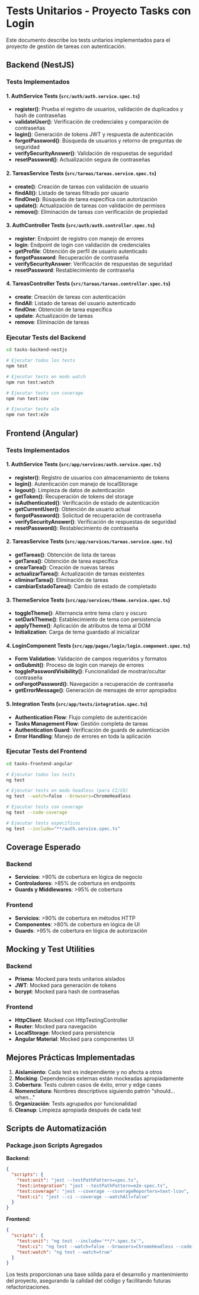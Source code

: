 # Tests Unitarios - Proyecto Tasks con Login

Este documento describe los tests unitarios implementados para el proyecto de gestión de tareas con autenticación.

## Backend (NestJS)

### Tests Implementados

#### 1. AuthService Tests (`src/auth/auth.service.spec.ts`)
- **register()**: Prueba el registro de usuarios, validación de duplicados y hash de contraseñas
- **validateUser()**: Verificación de credenciales y comparación de contraseñas
- **login()**: Generación de tokens JWT y respuesta de autenticación
- **forgotPassword()**: Búsqueda de usuarios y retorno de preguntas de seguridad
- **verifySecurityAnswer()**: Validación de respuestas de seguridad
- **resetPassword()**: Actualización segura de contraseñas

#### 2. TareasService Tests (`src/tareas/tareas.service.spec.ts`)
- **create()**: Creación de tareas con validación de usuario
- **findAll()**: Listado de tareas filtrado por usuario
- **findOne()**: Búsqueda de tarea específica con autorización
- **update()**: Actualización de tareas con validación de permisos
- **remove()**: Eliminación de tareas con verificación de propiedad

#### 3. AuthController Tests (`src/auth/auth.controller.spec.ts`)
- **register**: Endpoint de registro con manejo de errores
- **login**: Endpoint de login con validación de credenciales
- **getProfile**: Obtención de perfil de usuario autenticado
- **forgotPassword**: Recuperación de contraseña
- **verifySecurityAnswer**: Verificación de respuestas de seguridad
- **resetPassword**: Restablecimiento de contraseña

#### 4. TareasController Tests (`src/tareas/tareas.controller.spec.ts`)
- **create**: Creación de tareas con autenticación
- **findAll**: Listado de tareas del usuario autenticado
- **findOne**: Obtención de tarea específica
- **update**: Actualización de tareas
- **remove**: Eliminación de tareas

### Ejecutar Tests del Backend

```bash
cd tasks-backend-nestjs

# Ejecutar todos los tests
npm test

# Ejecutar tests en modo watch
npm run test:watch

# Ejecutar tests con coverage
npm run test:cov

# Ejecutar tests e2e
npm run test:e2e
```

## Frontend (Angular)

### Tests Implementados

#### 1. AuthService Tests (`src/app/services/auth.service.spec.ts`)
- **register()**: Registro de usuarios con almacenamiento de tokens
- **login()**: Autenticación con manejo de localStorage
- **logout()**: Limpieza de datos de autenticación
- **getToken()**: Recuperación de tokens del storage
- **isAuthenticated()**: Verificación de estado de autenticación
- **getCurrentUser()**: Obtención de usuario actual
- **forgotPassword()**: Solicitud de recuperación de contraseña
- **verifySecurityAnswer()**: Verificación de respuestas de seguridad
- **resetPassword()**: Restablecimiento de contraseña

#### 2. TareasService Tests (`src/app/services/tareas.service.spec.ts`)
- **getTareas()**: Obtención de lista de tareas
- **getTarea()**: Obtención de tarea específica
- **crearTarea()**: Creación de nuevas tareas
- **actualizarTarea()**: Actualización de tareas existentes
- **eliminarTarea()**: Eliminación de tareas
- **cambiarEstadoTarea()**: Cambio de estado de completado

#### 3. ThemeService Tests (`src/app/services/theme.service.spec.ts`)
- **toggleTheme()**: Alternancia entre tema claro y oscuro
- **setDarkTheme()**: Establecimiento de tema con persistencia
- **applyTheme()**: Aplicación de atributos de tema al DOM
- **Initialization**: Carga de tema guardado al inicializar

#### 4. LoginComponent Tests (`src/app/pages/login/login.component.spec.ts`)
- **Form Validation**: Validación de campos requeridos y formatos
- **onSubmit()**: Proceso de login con manejo de errores
- **togglePasswordVisibility()**: Funcionalidad de mostrar/ocultar contraseña
- **onForgotPassword()**: Navegación a recuperación de contraseña
- **getErrorMessage()**: Generación de mensajes de error apropiados

#### 5. Integration Tests (`src/app/tests/integration.spec.ts`)
- **Authentication Flow**: Flujo completo de autenticación
- **Tasks Management Flow**: Gestión completa de tareas
- **Authentication Guard**: Verificación de guards de autenticación
- **Error Handling**: Manejo de errores en toda la aplicación

### Ejecutar Tests del Frontend

```bash
cd tasks-frontend-angular

# Ejecutar todos los tests
ng test

# Ejecutar tests en modo headless (para CI/CD)
ng test --watch=false --browsers=ChromeHeadless

# Ejecutar tests con coverage
ng test --code-coverage

# Ejecutar tests específicos
ng test --include="**/auth.service.spec.ts"
```

## Coverage Esperado

### Backend
- **Servicios**: >90% de cobertura en lógica de negocio
- **Controladores**: >85% de cobertura en endpoints
- **Guards y Middlewares**: >95% de cobertura

### Frontend
- **Servicios**: >90% de cobertura en métodos HTTP
- **Componentes**: >80% de cobertura en lógica de UI
- **Guards**: >95% de cobertura en lógica de autorización

## Mocking y Test Utilities

### Backend
- **Prisma**: Mocked para tests unitarios aislados
- **JWT**: Mocked para generación de tokens
- **bcrypt**: Mocked para hash de contraseñas

### Frontend
- **HttpClient**: Mocked con HttpTestingController
- **Router**: Mocked para navegación
- **LocalStorage**: Mocked para persistencia
- **Angular Material**: Mocked para componentes UI

## Mejores Prácticas Implementadas

1. **Aislamiento**: Cada test es independiente y no afecta a otros
2. **Mocking**: Dependencias externas están mockeadas apropiadamente
3. **Cobertura**: Tests cubren casos de éxito, error y edge cases
4. **Nomenclatura**: Nombres descriptivos siguiendo patrón "should... when..."
5. **Organización**: Tests agrupados por funcionalidad
6. **Cleanup**: Limpieza apropiada después de cada test

## Scripts de Automatización

### Package.json Scripts Agregados

**Backend:**
```json
{
  "scripts": {
    "test:unit": "jest --testPathPattern=spec.ts",
    "test:integration": "jest --testPathPattern=e2e-spec.ts",
    "test:coverage": "jest --coverage --coverageReporters=text-lcov",
    "test:ci": "jest --ci --coverage --watchAll=false"
  }
}
```

**Frontend:**
```json
{
  "scripts": {
    "test:unit": "ng test --include='**/*.spec.ts'",
    "test:ci": "ng test --watch=false --browsers=ChromeHeadless --code-coverage",
    "test:watch": "ng test --watch=true"
  }
}
```

Los tests proporcionan una base sólida para el desarrollo y mantenimiento del proyecto, asegurando la calidad del código y facilitando futuras refactorizaciones.
